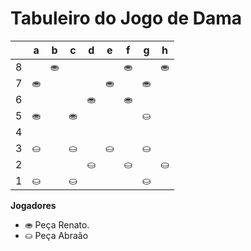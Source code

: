 # Tabuleiro do Jogo de Dama

|   | a | b | c | d | e | f | g | h |
|---|---|---|---|---|---|---|---|---|
| 8 |   | ⛂ |   |  |   | ⛂ |   | ⛂ |
| 7 | ⛂ |   |  |   | ⛂ |   | ⛂ |   |
| 6 |   |  |   | ⛂ |   | ⛂ |   |  |
| 5 | ⛂  |   | ⛂  |   |   |   | ⛀  |   |
| 4 |   |    |   || |  |    |    |  
| 3 | ⛀ |   | ⛀ |   | ⛀ |   | ⛀ |   |
| 2 |   |  |   | ⛀ |   | ⛀ |   | ⛀ |
| 1 | ⛀ |   | ⛀ |   |  |   | ⛀ |   |

**Jogadores**

- ⛂ Peça Renato.
- ⛀ Peça Abraão
